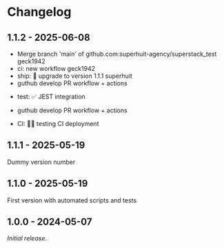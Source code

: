 # Changelog

## 1.1.2 - 2025-06-08

- Merge branch 'main' of github.com:superhuit-agency/superstack_test geck1942
- ci: new workflow geck1942
- ship: 🚀 upgrade to version 1.1.1 superhuit
- guthub develop PR workflow + actions

* test: ✅ JEST integration
- guthub develop PR workflow + actions

* CI: 🧑‍🔧 testing CI deployment


## 1.1.1 - 2025-05-19

Dummy version number

## 1.1.0 - 2025-05-19

First version with automated scripts and tests

## 1.0.0 - 2024-05-07

_Initial release._
